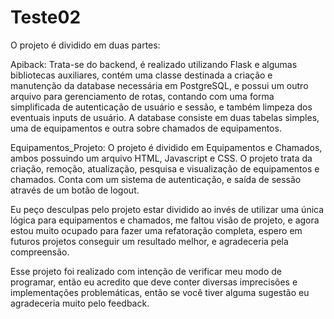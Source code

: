 # Teste02

O projeto é dividido em duas partes:

Apiback: Trata-se do backend, é realizado utilizando Flask e algumas bibliotecas auxiliares, contém uma classe destinada a criação e manutenção da database necessária 
em PostgreSQL, e possui um outro arquivo para gerenciamento de rotas, contando com uma forma simplificada de autenticação de usuário e sessão, e também limpeza dos 
eventuais inputs de usuário. A database consiste em duas tabelas simples, uma de equipamentos e outra sobre chamados de equipamentos.

Equipamentos_Projeto: O projeto é dividido em Equipamentos e Chamados, ambos possuindo um arquivo HTML, Javascript e CSS. O projeto trata da criação, remoção, 
atualização, pesquisa e visualização de equipamentos e chamados. Conta com um sistema de autenticação, e saída de sessão através de um botão de logout.

Eu peço desculpas pelo projeto estar dividido ao invés de utilizar uma única lógica para equipamentos e chamados, me faltou visão de projeto, e agora estou muito ocupado para fazer uma refatoração completa, espero em futuros projetos conseguir um resultado melhor, e agradeceria pela compreensão.

Esse projeto foi realizado com intenção de verificar meu modo de programar, então eu acredito que deve conter diversas imprecisões e implementações problemáticas, então 
se você tiver alguma sugestão eu agradeceria muito pelo feedback.
